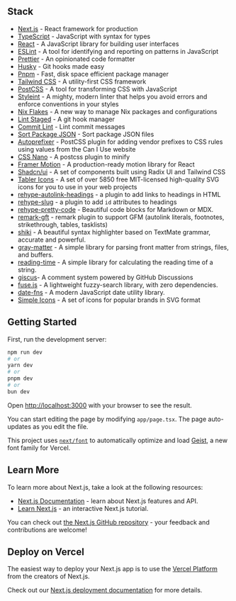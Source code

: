 ## Stack

- [Next.js](https://nextjs.org/) - React framework for production
- [TypeScript](https://www.typescriptlang.org/) - JavaScript with syntax for
  types
- [React](https://reactjs.org/) - A JavaScript library for building user
  interfaces
- [ESLint](https://eslint.org/) - A tool for identifying and reporting on
  patterns in JavaScript
- [Prettier](https://prettier.io/) - An opinionated code formatter
- [Husky](https://typicode.github.io/husky/#/) - Git hooks made easy
- [Pnpm](https://pnpm.io/) - Fast, disk space efficient package manager
- [Tailwind CSS](https://tailwindcss.com/) - A utility-first CSS framework
- [PostCSS](https://postcss.org/) - A tool for transforming CSS with JavaScript
- [Styleint](https://stylelint.io/) - A mighty, modern linter that helps you
  avoid errors and enforce conventions in your styles
- [Nix Flakes](https://nixos.wiki/wiki/Flakes) - A new way to manage Nix
  packages and configurations
- [Lint Staged](https://github.com/okonet/lint-staged) - A git hook manager
- [Commit Lint](https://commitlint.js.org/) - Lint commit messages
- [Sort Package JSON](https://github.com/vercel/sort-package-json) - Sort
  package JSON files
- [Autoprefixer](https://autoprefixer.github.io/) - PostCSS plugin for adding
  vendor prefixes to CSS rules using values from the Can I Use website
- [CSS Nano](https://github.com/cssnano/cssnano) - A postcss plugin to minify
- [Framer Motion](https://www.framer.com/docs/) - A production-ready motion
  library for React
- [Shadcn/ui](https://ui.shadcn.com/) - A set of components built using Radix UI
  and Tailwind CSS
- [Tabler Icons](https://tabler-icons.io/) - A set of over 5850 free
  MIT-licensed high-quality SVG icons for you to use in your web projects
- [rehype-autolink-headings](https://github.com/rehypejs/rehype-autolink-headings) -
  a plugin to add links to headings in HTML
- [rehype-slug](https://github.com/rehypejs/rehype-slug) - a plugin to add `id`
  attributes to headings
- [rehype-pretty-code](https://github.com/rehype-pretty/rehype-pretty-code) -
  Beautiful code blocks for Markdown or MDX.
- [remark-gft](https://github.com/remarkjs/remark-gfm) - remark plugin to
  support GFM (autolink literals, footnotes, strikethrough, tables, tasklists)
- [shiki](https://github.com/shikijs/shiki) - A beautiful syntax highlighter
  based on TextMate grammar, accurate and powerful.
- [gray-matter](https://github.com/jonschlinkert/gray-matter) - A simple library
  for parsing front matter from strings, files, and buffers.
- [reading-time](https://github.com/ngryman/readingtime) - A simple library for
  calculating the reading time of a string.
- [giscus](https://giscus.app/)- A comment system powered by GitHub Discussions
- [fuse.js](https://fusejs.io/) - A lightweight fuzzy-search library, with zero
  dependencies.
- [date-fns](https://date-fns.org/) - A modern JavaScript date utility library.
- [Simple Icons](https://simpleicons.org/) - A set of icons for popular brands
  in SVG format

## Getting Started

First, run the development server:

```bash
npm run dev
# or
yarn dev
# or
pnpm dev
# or
bun dev
```

Open [http://localhost:3000](http://localhost:3000) with your browser to see the
result.

You can start editing the page by modifying `app/page.tsx`. The page
auto-updates as you edit the file.

This project uses
[`next/font`](https://nextjs.org/docs/app/building-your-application/optimizing/fonts)
to automatically optimize and load [Geist](https://vercel.com/font), a new font
family for Vercel.

## Learn More

To learn more about Next.js, take a look at the following resources:

- [Next.js Documentation](https://nextjs.org/docs) - learn about Next.js
  features and API.
- [Learn Next.js](https://nextjs.org/learn) - an interactive Next.js tutorial.

You can check out
[the Next.js GitHub repository](https://github.com/vercel/next.js) - your
feedback and contributions are welcome!

## Deploy on Vercel

The easiest way to deploy your Next.js app is to use the
[Vercel Platform](https://vercel.com/new?utm_medium=default-template&filter=next.js&utm_source=create-next-app&utm_campaign=create-next-app-readme)
from the creators of Next.js.

Check out our
[Next.js deployment documentation](https://nextjs.org/docs/app/building-your-application/deploying)
for more details.
